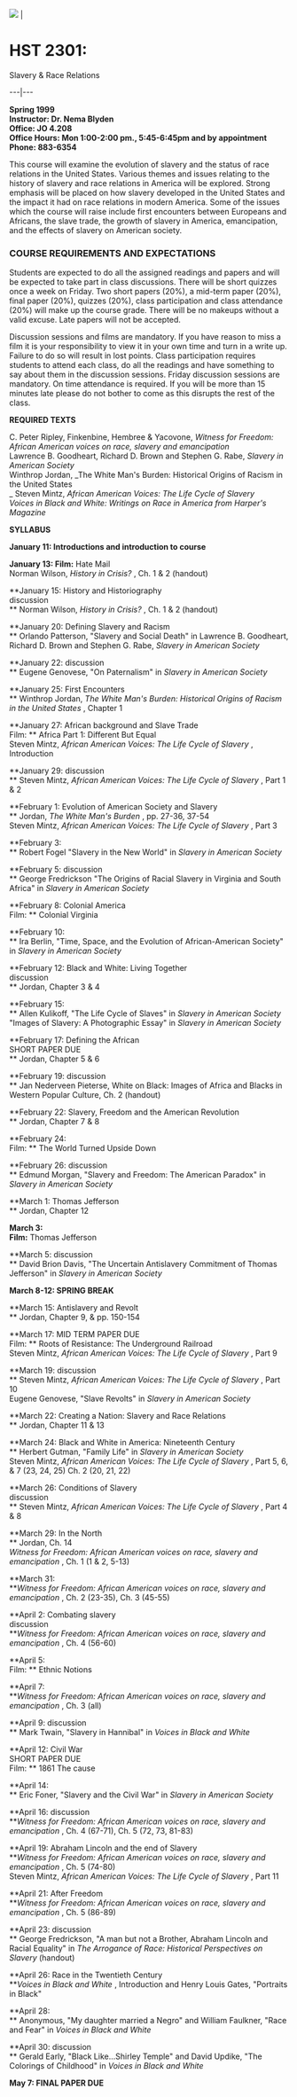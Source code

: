 ![](fblack.gif) |

# HST 2301:  
Slavery & Race Relations  
  
---|---  
  
**Spring 1999  
Instructor: Dr. Nema Blyden  
Office: JO 4.208  
Office Hours: Mon 1:00-2:00 pm., 5:45-6:45pm and by appointment  
Phone: 883-6354**

This course will examine the evolution of slavery and the status of race
relations in the United States. Various themes and issues relating to the
history of slavery and race relations in America will be explored. Strong
emphasis will be placed on how slavery developed in the United States and the
impact it had on race relations in modern America. Some of the issues which
the course will raise include first encounters between Europeans and Africans,
the slave trade, the growth of slavery in America, emancipation, and the
effects of slavery on American society.

### **COURSE REQUIREMENTS AND EXPECTATIONS**

Students are expected to do all the assigned readings and papers and will be
expected to take part in class discussions. There will be short quizzes once a
week on Friday. Two short papers (20%), a mid-term paper (20%), final paper
(20%), quizzes (20%), class participation and class attendance (20%) will make
up the course grade. There will be no makeups without a valid excuse. Late
papers will not be accepted.

Discussion sessions and films are mandatory. If you have reason to miss a film
it is your responsibility to view it in your own time and turn in a write up.
Failure to do so will result in lost points. Class participation requires
students to attend each class, do all the readings and have something to say
about them in the discussion sessions. Friday discussion sessions are
mandatory. On time attendance is required. If you will be more than 15 minutes
late please do not bother to come as this disrupts the rest of the class.

**REQUIRED TEXTS**

C. Peter Ripley, Finkenbine, Hembree & Yacovone, _Witness for Freedom: African
American voices on race, slavery and emancipation_  
Lawrence B. Goodheart, Richard D. Brown and Stephen G. Rabe, _Slavery in
American Society_  
Winthrop Jordan, _The White Man's Burden: Historical Origins of Racism in the
United States  
_ Steven Mintz, _African American Voices: The Life Cycle of Slavery  
Voices in Black and White: Writings on Race in America from Harper's Magazine_

**SYLLABUS**

**January 11: Introductions and introduction to course**

**January 13: Film:** Hate Mail  
Norman Wilson, _History in Crisis?_ , Ch. 1 & 2 (handout)

**January 15: History and Historiography  
discussion  
** Norman Wilson, _History in Crisis?_ , Ch. 1 & 2 (handout)

**January 20: Defining Slavery and Racism  
** Orlando Patterson, "Slavery and Social Death" in Lawrence B. Goodheart,
Richard D. Brown and Stephen G. Rabe, _Slavery in American Society_

**January 22: discussion  
** Eugene Genovese, "On Paternalism" in _Slavery in American Society_

**January 25: First Encounters  
** Winthrop Jordan, _The White Man's Burden: Historical Origins of Racism in
the United States_ , Chapter 1

**January 27: African background and Slave Trade  
Film: ** Africa Part 1: Different But Equal  
Steven Mintz, _African American Voices: The Life Cycle of Slavery_ ,
Introduction

**January 29: discussion  
** Steven Mintz, _African American Voices: The Life Cycle of Slavery_ , Part 1
& 2

**February 1: Evolution of American Society and Slavery  
** Jordan, _The White Man's Burden_ , pp. 27-36, 37-54  
Steven Mintz, _African American Voices: The Life Cycle of Slavery_ , Part 3

**February 3:  
** Robert Fogel "Slavery in the New World" in _Slavery in American Society_

**February 5: discussion  
** George Fredrickson "The Origins of Racial Slavery in Virginia and South
Africa" in _Slavery in American Society_

**February 8: Colonial America  
Film: ** Colonial Virginia

**February 10:  
** Ira Berlin, "Time, Space, and the Evolution of African-American Society" in
_Slavery in American Society_

**February 12: Black and White: Living Together  
discussion  
** Jordan, Chapter 3 & 4

**February 15:  
** Allen Kulikoff, "The Life Cycle of Slaves" in _Slavery in American Society_  
"Images of Slavery: A Photographic Essay" in _Slavery in American Society_

**February 17: Defining the African  
SHORT PAPER DUE  
** Jordan, Chapter 5 & 6

**February 19: discussion  
** Jan Nederveen Pieterse, White on Black: Images of Africa and Blacks in
Western Popular Culture, Ch. 2 (handout)

**February 22: Slavery, Freedom and the American Revolution  
** Jordan, Chapter 7 & 8

**February 24:  
Film: ** The World Turned Upside Down

**February 26: discussion  
** Edmund Morgan, "Slavery and Freedom: The American Paradox" in _Slavery in
American Society_

**March 1: Thomas Jefferson  
** Jordan, Chapter 12

**March 3:  
Film:** Thomas Jefferson

**March 5: discussion  
** David Brion Davis, "The Uncertain Antislavery Commitment of Thomas
Jefferson" in _Slavery in American Society_

**March 8-12: SPRING BREAK**

**March 15: Antislavery and Revolt  
** Jordan, Chapter 9, & pp. 150-154

**March 17: MID TERM PAPER DUE  
Film: ** Roots of Resistance: The Underground Railroad  
Steven Mintz, _African American Voices: The Life Cycle of Slavery_ , Part 9

**March 19: discussion  
** Steven Mintz, _African American Voices: The Life Cycle of Slavery_ , Part
10  
Eugene Genovese, "Slave Revolts" in _Slavery in American Society_

**March 22: Creating a Nation: Slavery and Race Relations  
** Jordan, Chapter 11 & 13

**March 24: Black and White in America: Nineteenth Century  
** Herbert Gutman, "Family Life" in _Slavery in American Society_  
Steven Mintz, _African American Voices: The Life Cycle of Slavery_ , Part 5,
6, & 7 (23, 24, 25) Ch. 2 (20, 21, 22)

**March 26: Conditions of Slavery  
discussion  
** Steven Mintz, _African American Voices: The Life Cycle of Slavery_ , Part 4
& 8

**March 29: In the North  
** Jordan, Ch. 14  
_Witness for Freedom: African American voices on race, slavery and
emancipation_ , Ch. 1 (1 & 2, 5-13)

**March 31:  
**_Witness for Freedom: African American voices on race, slavery and
emancipation_ , Ch. 2 (23-35), Ch. 3 (45-55)

**April 2: Combating slavery  
discussion  
**_Witness for Freedom: African American voices on race, slavery and
emancipation_ , Ch. 4 (56-60)

**April 5:  
Film: ** Ethnic Notions

**April 7:  
**_Witness for Freedom: African American voices on race, slavery and
emancipation_ , Ch. 3 (all)

**April 9: discussion  
** Mark Twain, "Slavery in Hannibal" in _Voices in Black and White_

**April 12: Civil War  
SHORT PAPER DUE  
Film: ** 1861 The cause

**April 14:  
** Eric Foner, "Slavery and the Civil War" in _Slavery in American Society_

**April 16: discussion  
**_Witness for Freedom: African American voices on race, slavery and
emancipation_ , Ch. 4 (67-71), Ch. 5 (72, 73, 81-83)

**April 19: Abraham Lincoln and the end of Slavery  
**_Witness for Freedom: African American voices on race, slavery and
emancipation_ , Ch. 5 (74-80)  
Steven Mintz, _African American Voices: The Life Cycle of Slavery_ , Part 11

**April 21: After Freedom  
**_Witness for Freedom: African American voices on race, slavery and
emancipation_ , Ch. 5 (86-89)

**April 23: discussion  
** George Fredrickson, "A man but not a Brother, Abraham Lincoln and Racial
Equality" in _The Arrogance of Race: Historical Perspectives on Slavery_
(handout)

**April 26: Race in the Twentieth Century  
**_Voices in Black and White_ , Introduction and Henry Louis Gates, "Portraits
in Black"

**April 28:  
** Anonymous, "My daughter married a Negro" and William Faulkner, "Race and
Fear" in _Voices in Black and White_

**April 30: discussion  
** Gerald Early, "Black Like...Shirley Temple" and David Updike, "The
Colorings of Childhood" in _Voices in Black and White_

**May 7: FINAL PAPER DUE**

